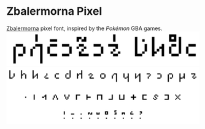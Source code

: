 # Zbalermorna Pixel
[Zbalermorna](jackhumbert.github.io/zbalermorna/) pixel font, inspired by the *Pokémon* GBA games.
![zbalermorna_pixel_title](documentation/zbalermorna_pixel_title.png)
![zbalermorna_pixel_characters](documentation/zbalermorna_pixel_characters.png)